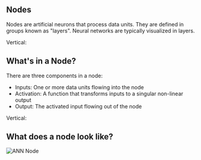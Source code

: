 ## Nodes

Nodes are artificial neurons that process data units. They are defined in groups known as "layers". Neural networks are typically visualized in layers.

Vertical:

## What's in a Node?

There are three components in a node:

- Inputs: One or more data units flowing into the node
- Activation: A function that transforms inputs to a singular non-linear output
- Output: The activated input flowing out of the node

Vertical:

## What does a node look like?

![ANN Node](https://deeplearning4j.org/img/perceptron_node.png)
